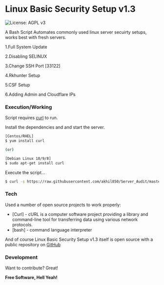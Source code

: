 # Linux Basic Security Setup v1.3

![License: AGPL v3](https://img.shields.io/github/license/akhil850/Server_Audit)

A Bash Script Automates commonly used linux server secuirty setups, works best with fresh servers.

1.Full System Update

2.Disabling SELINUX

3.Change SSH Port [33122]

4.Rkhunter Setup

5.CSF Setup

6.Adding Admin and Cloudflare IPs

### Execution/Working

Script requires [curl](https://curl.haxx.se/) to run.

Install the dependencies and and start the server.

```sh
[Centos/RHEL]
$ yum install curl

(or)

[Debian Linux 10/9/8]
$ sudo apt-get install curl
```

Execute the script...

```sh
$ curl -s https://raw.githubusercontent.com/akhil850/Server_Audit/master/SecureServer.sh | bash
```

### Tech

Used a number of open source projects to work properly:

* [Curl] - cURL is a computer software project providing a library and command-line tool for transferring data using various network protocols.
* [bash] - command language interpreter

And of course Linux Basic Security Setup v1.3 itself is open source with a public repository on [GitHub](git-repo-url)


### Development

Want to contribute? Great!


**Free Software, Hell Yeah!**

[//]: # (These are reference links used in the body of this note)

[Server_Audit]: <https://github.com/akhil850/Server_Audit>
[git-repo-url]: <https://github.com/akhil850/Server_Audit.git>

